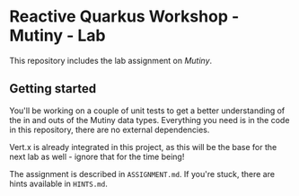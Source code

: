 # Reactive Quarkus Workshop - Mutiny - Lab

This repository includes the lab assignment on _Mutiny_.

## Getting started

You'll be working on a couple of unit tests to get a better understanding of the in and outs of the Mutiny data types. Everything you need is in the code in this repository, there are no external dependencies.

Vert.x is already integrated in this project, as this will be the base for the next lab as well - ignore that for the time being!

The assignment is described in `ASSIGNMENT.md`. If you're stuck, there are hints available in `HINTS.md`.
